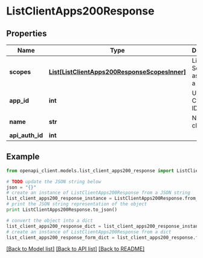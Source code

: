 # ListClientApps200Response


## Properties
Name | Type | Description | Notes
------------ | ------------- | ------------- | -------------
**scopes** | [**List[ListClientApps200ResponseScopesInner]**](ListClientApps200ResponseScopesInner.md) | List of All Scopes assigned to a client app | [optional] 
**app_id** | **int** | Unique Client App ID | [optional] 
**name** | **str** | Name of client app | [optional] 
**api_auth_id** | **int** |  | [optional] 

## Example

```python
from openapi_client.models.list_client_apps200_response import ListClientApps200Response

# TODO update the JSON string below
json = "{}"
# create an instance of ListClientApps200Response from a JSON string
list_client_apps200_response_instance = ListClientApps200Response.from_json(json)
# print the JSON string representation of the object
print ListClientApps200Response.to_json()

# convert the object into a dict
list_client_apps200_response_dict = list_client_apps200_response_instance.to_dict()
# create an instance of ListClientApps200Response from a dict
list_client_apps200_response_form_dict = list_client_apps200_response.from_dict(list_client_apps200_response_dict)
```
[[Back to Model list]](../README.md#documentation-for-models) [[Back to API list]](../README.md#documentation-for-api-endpoints) [[Back to README]](../README.md)


